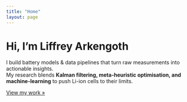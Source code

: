 ```yaml
---
title: "Home"
layout: page
---
```


# Hi, I’m **Liffrey Arkengoth**

I build battery models & data pipelines that turn raw measurements into actionable insights.  
My research blends **Kalman filtering, meta-heuristic optimisation, and machine-learning** to push Li-ion cells to their limits.

[View my work »](/portfolio/)
